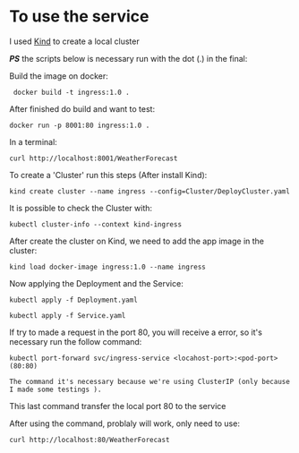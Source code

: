 # To use the service

I used [Kind](https://kind.sigs.k8s.io/docs/user/quick-start/) to create a local cluster

***PS*** the scripts below is necessary run with the dot (.) in the final:

Build the image on docker:

     docker build -t ingress:1.0 .

After finished do build and want to test:

    docker run -p 8001:80 ingress:1.0 .

In a terminal:

    curl http://localhost:8001/WeatherForecast

To create a 'Cluster' run this steps (After install Kind):

    kind create cluster --name ingress --config=Cluster/DeployCluster.yaml

It is possible to check the Cluster with:

    kubectl cluster-info --context kind-ingress

After create the cluster on Kind, we need to add the app image in the cluster:

    kind load docker-image ingress:1.0 --name ingress

Now applying the Deployment and the Service:

    kubectl apply -f Deployment.yaml

    kubectl apply -f Service.yaml

If try to made a request in the port 80, you will receive a error, so it's necessary run the follow command:

    kubectl port-forward svc/ingress-service <locahost-port>:<pod-port> (80:80)

    The command it's necessary because we're using ClusterIP (only because I made some testings ).

This last command transfer the local port 80 to the service

After using the command, problaly will work, only need to use:

    curl http://localhost:80/WeatherForecast
